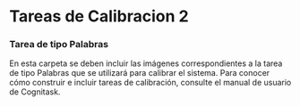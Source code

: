 # Tareas de Calibracion 2
### Tarea de tipo Palabras
En esta carpeta se deben incluir las imágenes correspondientes a la tarea de tipo Palabras que se utilizará para calibrar el sistema. Para conocer cómo construir e incluir tareas de calibración, consulte el manual de usuario de Cognitask.
